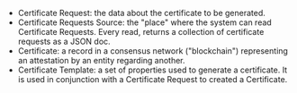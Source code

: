 - Certificate Request: the data about the certificate to be generated.
- Certificate Requests Source: the "place" where the system can read Certificate Requests. Every read, returns a collection of certificate requests as a JSON doc.
- Certificate: a record in a consensus network ("blockchain") representing an attestation by an entity regarding another.
- Certificate Template: a set of properties used to generate a certificate. It is used in conjunction with a Certificate Request to created a Certificate.
